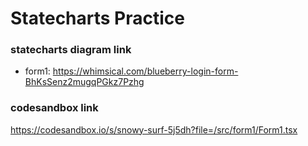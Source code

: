 # Statecharts Practice

### statecharts diagram link
- form1: https://whimsical.com/blueberry-login-form-BhKsSenz2mugqPGkz7Pzhg

### codesandbox link
https://codesandbox.io/s/snowy-surf-5j5dh?file=/src/form1/Form1.tsx